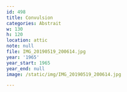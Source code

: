 ```yaml
---
id: 498
title: Convulsion
categories: Abstrait
w: 130
h: 120
location: attic
note: null
file: IMG_20190519_200614.jpg
year: '1965'
year_start: 1965
year_end: null
image: /static/img/IMG_20190519_200614.jpg

---
```

